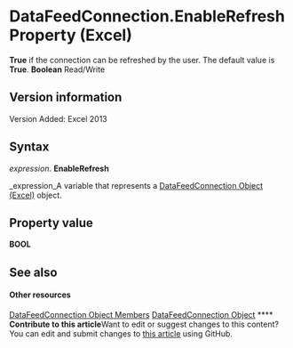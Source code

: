 
# DataFeedConnection.EnableRefresh Property (Excel)

 **True** if the connection can be refreshed by the user. The default value is **True**.  **Boolean** Read/Write


## Version information

Version Added: Excel 2013 


## Syntax

 _expression_. **EnableRefresh**

 _expression_A variable that represents a  [DataFeedConnection Object (Excel)](2ccb242b-28d5-3baf-78be-aa8f7478f4b6.md) object.


## Property value

 **BOOL**


## See also


#### Other resources


 [DataFeedConnection Object Members](33157c0b-c8d1-355f-8e72-3c7738ff67af.md)
 [DataFeedConnection Object](2ccb242b-28d5-3baf-78be-aa8f7478f4b6.md)
****   **Contribute to this article**Want to edit or suggest changes to this content? You can edit and submit changes to  [this article](https://github.com/jhershey00/VBA_Excel_Test/OpenXMLCon/articles/34d90921-a91d-7928-7c93-1af939150527.md) using GitHub.


